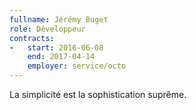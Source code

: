 ```yaml
---
fullname: Jérémy Buget
role: Développeur
contracts:
-   start: 2016-06-08
    end: 2017-04-14
    employer: service/octo
---
```


La simplicité est la sophistication suprême.
